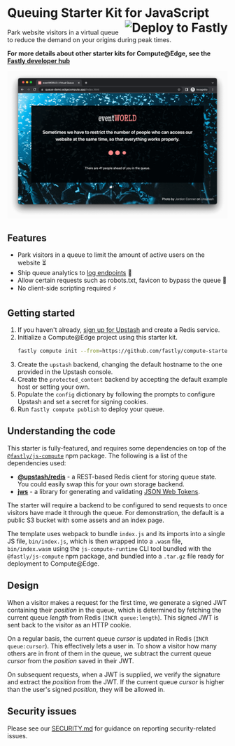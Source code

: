 # Queuing Starter Kit for JavaScript [<img align="right" alt="Deploy to Fastly" src="https://deploy.edgecompute.app/button"/>](https://deploy.edgecompute.app/deploy)

Park website visitors in a virtual queue to reduce the demand on your origins during peak times.

**For more details about other starter kits for Compute@Edge, see the [Fastly developer hub](https://developer.fastly.com/solutions/starters)**

[![A screenshot of the queue page for a ticketing website. It reads: Sometimes we have to restrict the number of people who can access our website at the same time, so that everything works properly. There are 46 people ahead of you in the queue.](screenshot.png)](https://queue-demo.edgecompute.app/index.html)

## Features

- Park visitors in a queue to limit the amount of active users on the website ⏳
- Ship queue analytics to [log endpoints](https://developer.fastly.com/learning/integrations/logging) 🔎
- Allow certain requests such as robots.txt, favicon to bypass the queue 🤖
- No client-side scripting required ⚡️

## Getting started

1. If you haven't already, [sign up for Upstash](https://www.npmjs.com/package/@upstash/redis) and create a Redis service.
2. Initialize a Compute@Edge project using this starter kit.
   ```sh
   fastly compute init --from=https://github.com/fastly/compute-starter-kit-javascript-queue
   ```
3. Create the `upstash` backend, changing the default hostname to the one provided in the Upstash console.
4. Create the `protected_content` backend by accepting the default example host or setting your own.
5. Populate the `config` dictionary by following the prompts to configure Upstash and set a secret for signing cookies.
6. Run `fastly compute publish` to deploy your queue.

## Understanding the code

This starter is fully-featured, and requires some dependencies on top of the [`@fastly/js-compute`](https://www.npmjs.com/package/@fastly/js-compute) npm package. The following is a list of the dependencies used:

- **[@upstash/redis](https://www.npmjs.com/package/@upstash/redis)** - a REST-based Redis client for storing queue state. You could easily swap this for your own storage backend.
- **[jws](https://www.npmjs.com/package/jws)** - a library for generating and validating [JSON Web Tokens](https://datatracker.ietf.org/doc/html/rfc7519).

The starter will require a backend to be configured to send requests to once visitors have made it through the queue. For demonstration, the default is a public S3 bucket with some assets and an index page.

The template uses webpack to bundle `index.js` and its imports into a single JS file, `bin/index.js`, which is then wrapped into a `.wasm` file, `bin/index.wasm` using the `js-compute-runtime` CLI tool bundled with the `@fastly/js-compute` npm package, and bundled into a `.tar.gz` file ready for deployment to Compute@Edge.

## Design

When a visitor makes a request for the first time, we generate a signed JWT containing their _position_ in the queue, which is determined by fetching the current queue _length_ from Redis (`INCR queue:length`). This signed JWT is sent back to the visitor as an HTTP cookie.

On a regular basis, the current queue _cursor_ is updated in Redis (`INCR queue:cursor`). This effectively lets a user in. To show a visitor how many others are in front of them in the queue, we subtract the current queue _cursor_ from the _position_ saved in their JWT.

On subsequent requests, when a JWT is supplied, we verify the signature and extract the _position_ from the JWT. If the current queue _cursor_ is higher than the user's signed _position_, they will be allowed in.

## Security issues

Please see our [SECURITY.md](SECURITY.md) for guidance on reporting security-related issues.
